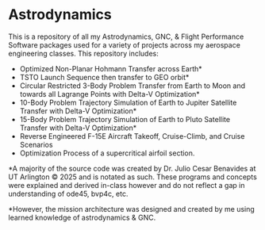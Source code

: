# Astrodynamics

This is a repository of all my Astrodynamics, GNC, &amp; Flight Performance Software packages used for a variety of projects across my aerospace engineering classes. This repository includes:

 - Optimized Non-Planar Hohmann Transfer across Earth*
 - TSTO Launch Sequence then transfer to GEO orbit*
 - Circular Restricted 3-Body Problem Transfer from Earth to Moon and towards all Lagrange Points with Delta-V Optimization*
 - 10-Body Problem Trajectory Simulation of Earth to Jupiter Satellite Transfer with Delta-V Optimization*
 - 15-Body Problem Trajectory Simulation of Earth to Pluto Satellite Transfer with Delta-V Optimization*
 - Reverse Engineered F-15E Aircraft Takeoff, Cruise-Climb, and Cruise Scenarios
 - Optimization Process of a supercritical airfoil section.

*A majority of the source code was created by Dr. Julio Cesar Benavides at UT Arlington © 2025 and is notated as such. These programs and concepts were explained and derived in-class however and do not reflect a gap in understanding of ode45, bvp4c, etc.

*However, the mission architecture was designed and created by me using learned knowledge of astrodynamics & GNC.

